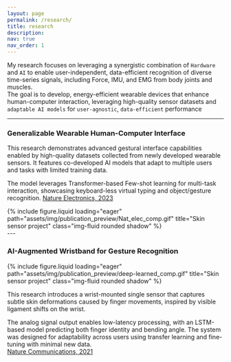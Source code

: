 ```yaml
---
layout: page
permalink: /research/
title: research
description: 
nav: true
nav_order: 1
---
```

My research focuses on leveraging a synergistic combination of `Hardware` and `AI` to enable user-independent, data-efficient recognition of diverse time-series signals, including Force, IMU, and EMG from body joints and muscles. <br>
The goal is to develop, energy-efficient wearable devices that enhance human-computer interaction, leveraging high-quality sensor datasets and `adaptable AI models` for `user-agnostic`, `data-efficient` performance



---
<h3 class="mb-4">Generalizable Wearable Human-Computer Interface</h3>

<div class="row align-items-center">
  <!-- 왼쪽: 텍스트 영역 -->
  <div class="col-md-7">
    <p>
      This research demonstrates advanced gestural interface capabilities enabled by high-quality datasets collected from newly developed wearable sensors.
      It features co-developed AI models that adapt to multiple users and tasks with limited training data.
    </p>
    <p>
      The model leverages Transformer-based Few-shot learning for multi-task interaction, showcasing keyboard-less virtual typing and object/gesture recognition. 
      <a href="https://www.nature.com/articles/s41928-022-00888-7" target="_blank">Nature Electronics, 2023 </a>
    </p>
  </div>

  <!-- 오른쪽: 이미지 -->
  <div class="col-md-5 text-center">
    {% include figure.liquid 
      loading="eager" 
      path="assets/img/publication_preview/Nat_elec_comp.gif" 
      title="Skin sensor project" 
      class="img-fluid rounded shadow"
    %}
  </div>
</div>
---

<h3 class="mb-4">AI-Augmented Wristband for Gesture Recognition</h3>
<div class="row align-items-center">
  <!-- 왼쪽: 이미지 -->
  <div class="col-md-5 text-center">
    {% include figure.liquid 
      loading="eager" 
      path="assets/img/publication_preview/deep-learned_comp.gif" 
      title="Skin sensor project" 
      class="img-fluid rounded shadow"
    %}
  </div>

  <!-- 오른쪽: 텍스트 -->
  <div class="col-md-7">
    <p>
      This research introduces a wrist-mounted single sensor that captures subtle skin deformations caused by finger movements, inspired by visible ligament shifts on the wrist.
    </p>
    <p>
     The analog signal output enables low-latency processing, with an LSTM-based model predicting both finger identity and bending angle. The system was designed for adaptability across users using transfer learning and fine-tuning with minimal new data. <br>
      <a href="https://www.nature.com/articles/s41467-020-16040-y" target="_blank">Nature Communications, 2021</a>
    </p>
  </div>
</div>

